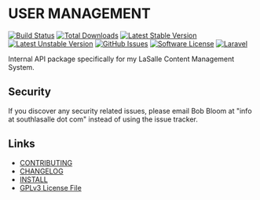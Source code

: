 # USER MANAGEMENT

[![Build Status](https://img.shields.io/travis/lasallecms/lasallecms-l5-usermanagement-pkg/master.svg?style=flat-square)](https://travis-ci.org/lasallecms/lasallecms-l5-usermanagement-pkg)
[![Total Downloads](https://img.shields.io/packagist/dt/lasallecms/usermanagement.svg?style=flat-square)](https://packagist.org/packages/lasallecms/usermanagement)
[![Latest Stable Version](https://poser.pugx.org/lasallecms/usermanagement/v/stable.svg)](https://packagist.org/packages/lasallecms/usermanagement)
[![Latest Unstable Version](https://poser.pugx.org/lasallecms/usermanagement/v/unstable.svg)](https://packagist.org/packages/lasallecms/usermanagement)
[![GitHub Issues](https://img.shields.io/github/issues/lasallecms/lasallecms-l5-usermanagement-pkg.svg)](https://github.com/lasallecms/lasallecms-l5-usermanagement-pkg/issues)
[![Software License](https://img.shields.io/badge/license-GPLv3-brightgreen.svg?style=flat-square)](LICENSE.md)
[![Laravel](https://img.shields.io/badge/Laravel-v5-brightgreen.svg?style=flat-square)](http://laravel.com)


Internal API package specifically for my LaSalle Content Management System. 


## Security

If you discover any security related issues, please email Bob Bloom at "info at southlasalle dot com" instead of using the issue tracker.


## Links

* [CONTRIBUTING](CONTRIBUTING.md)
* [CHANGELOG](CHANGELOG.md)
* [INSTALL](INSTALL.md)
* [GPLv3 License File](LICENSE.md)



